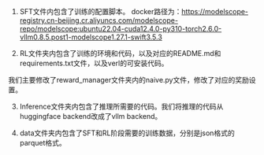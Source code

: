 1. SFT文件内包含了训练的配置脚本。
docker路径为：https://modelscope-registry.cn-beijing.cr.aliyuncs.com/modelscope-repo/modelscope:ubuntu22.04-cuda12.4.0-py310-torch2.6.0-vllm0.8.5.post1-modelscope1.27.1-swift3.5.3

2. RL文件夹内包含了训练的环境和代码，以及对应的README.md和requirements.txt文件，以及verl的可安装代码。

我们主要修改了reward_manager文件夹内的naive.py文件，修改了对应的奖励设置。

3. Inference文件夹内包含了推理所需要的代码。我们将推理的代码从huggingface backend改成了vllm backend。

4. data文件夹内包含了SFT和RL阶段需要的训练数据，分别是json格式的parquet格式。